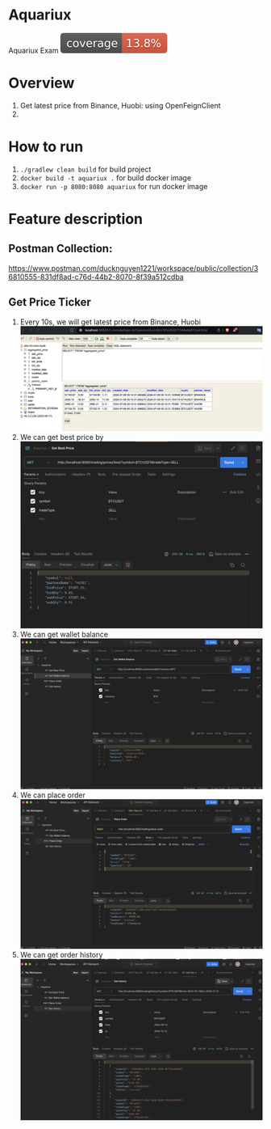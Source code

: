 # Aquariux
Aquariux Exam ![Coverage](.github/badges/jacoco.svg)
# Overview
1. Get latest price from Binance, Huobi: using OpenFeignClient
2. 
# How to run
1. `./gradlew clean build` for build project
2. `docker build -t aquariux .` for build docker image
3. `docker run -p 8080:8080 aquariux` for run docker image

# Feature description
## Postman Collection: 
https://www.postman.com/ducknguyen1221/workspace/public/collection/36810555-831df8ad-c76d-44b2-8070-8f39a512cdba
## Get Price Ticker
1. Every 10s, we will get latest price from Binance, Huobi
![Price Ticker](.github/features/get_price_ticker.png)
2. We can get best price by 
![Best Price](.github/features/get_best_price.png)
3. We can get wallet balance
![Wallet Balance](.github/features/wallet_balance.png) 
4. We can place order
![Place Order](.github/features/place_order.png)
5. We can get order history
![Order History](.github/features/history.png)